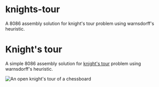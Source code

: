 # knights-tour
A 8086 assembly solution for knight's tour problem using warnsdorff's heuristic.

Knight's tour
=============

A simple 8086 assembly solution for [knight's tour](http://en.wikipedia.org/wiki/Knight's_tour) problem using warnsdorff's heuristic.

![An open knight's tour of a chessboard](https://en.wikipedia.org/wiki/Knight%27s_tour#/media/File:Knight's_tour_anim_2.gif)
